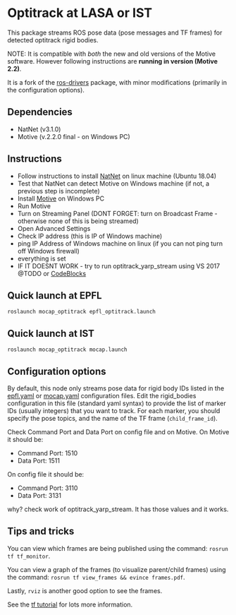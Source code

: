 # Optitrack at LASA or IST

This package streams ROS pose data (pose messages and TF frames) for detected
optitrack rigid bodies.

NOTE: It is compatible with *both* the new and old versions of the Motive
software. However following instructions are **running in
version (Motive 2.2)**.

It is a fork of the
[ros-drivers](https://github.com/epfl-lasa/mocap_optitrack) package, with
minor modifications (primarily in the configuration options).

## Dependencies
- NatNet (v3.1.0)
- Motive (v.2.2.0 final - on Windows PC)

## Instructions
- Follow instructions to install [NatNet](https://v22.wiki.optitrack.com/index.php?title=NatNet:_Sample_Projects#Running_the_Console_Output_Sample_.28Sample_Client.29) on linux machine (Ubuntu 18.04) 
- Test that NatNet can detect Motive on Windows machine (if not, a previous step is incomplete)
- Install [Motive](https://optitrack.com/support/downloads/motive.html) on Windows PC 
- Run Motive 
- Turn on Streaming Panel (DONT FORGET: turn on Broadcast Frame - otherwise none of this is being streamed)
- Open Advanced Settings 
- Check IP address (this is IP of Windows machine)
- ping IP Address of Windows machine on linux (if you can not ping turn off Windows firewall)
- everything is set
- IF IT DOESNT WORK - try to run optitrack_yarp_stream using VS 2017 @TODO or [CodeBlocks](https://github.com/NunoDuarte/armCoupling_iCub/blob/master/lsl/pupil/README.md)

## Quick launch at EPFL

    roslaunch mocap_optitrack epfl_optitrack.launch
    
## Quick launch at IST

    roslaunch mocap_optitrack mocap.launch
    
## Configuration options

By default, this node only streams pose data for rigid body IDs listed in the
[epfl.yaml](https://github.com/NunoDuarte/mocap_optitrack/blob/master/config/epfl.yaml) or [mocap.yaml](https://github.com/NunoDuarte/mocap_optitrack/blob/master/config/mocap.yaml)
configuration files.  Edit the rigid_bodies configuration in this file (standard
yaml syntax) to provide the list of marker IDs (usually integers) that you want
to track. For each marker, you should specify the pose topics, and the name of
the TF frame (`child_frame_id`).

Check Command Port and Data Port on config file and on Motive. On Motive it should be:
- Command Port: 1510
- Data Port: 1511

On config file it should be:
- Command Port: 3110
- Data Port: 3131

why? check work of optitrack_yarp_stream. It has those values and it works. 

## Tips and tricks

You can view which frames are being published using the command: `rosrun tf tf_monitor`.

You can view a graph of the frames (to visualize parent/child frames) using the command:
`rosrun tf view_frames && evince frames.pdf`.

Lastly, `rviz` is another good option to see the frames.

See the [tf tutorial](http://wiki.ros.org/tf/Tutorials) for lots more information.
